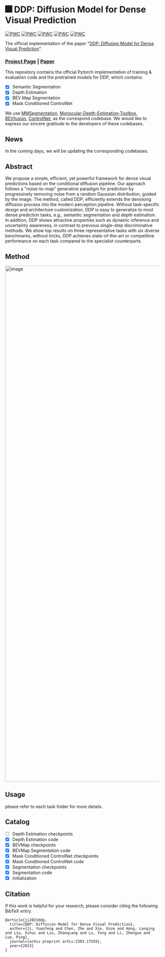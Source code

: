# 🎆 DDP: Diffusion Model for Dense Visual Prediction

[![PWC](https://img.shields.io/endpoint.svg?url=https://paperswithcode.com/badge/ddp-diffusion-model-for-dense-visual/monocular-depth-estimation-on-kitti-eigen)](https://paperswithcode.com/sota/monocular-depth-estimation-on-kitti-eigen?p=ddp-diffusion-model-for-dense-visual)
[![PWC](https://img.shields.io/endpoint.svg?url=https://paperswithcode.com/badge/ddp-diffusion-model-for-dense-visual/monocular-depth-estimation-on-sun-rgbd)](https://paperswithcode.com/sota/monocular-depth-estimation-on-sun-rgbd?p=ddp-diffusion-model-for-dense-visual)
[![PWC](https://img.shields.io/endpoint.svg?url=https://paperswithcode.com/badge/ddp-diffusion-model-for-dense-visual/monocular-depth-estimation-on-nyu-depth-v2)](https://paperswithcode.com/sota/monocular-depth-estimation-on-nyu-depth-v2?p=ddp-diffusion-model-for-dense-visual)
[![PWC](https://img.shields.io/endpoint.svg?url=https://paperswithcode.com/badge/ddp-diffusion-model-for-dense-visual/semantic-segmentation-on-cityscapes-val)](https://paperswithcode.com/sota/semantic-segmentation-on-cityscapes-val?p=ddp-diffusion-model-for-dense-visual)
[![PWC](https://img.shields.io/endpoint.svg?url=https://paperswithcode.com/badge/ddp-diffusion-model-for-dense-visual/semantic-segmentation-on-ade20k)](https://paperswithcode.com/sota/semantic-segmentation-on-ade20k?p=ddp-diffusion-model-for-dense-visual)

The official implementation of the paper "[DDP: Diffusion Model for Dense Visual Prediction](https://arxiv.org/abs/2303.17559)".

### [Project Page](https://github.com/JiYuanFeng/DDP) | [Paper](https://arxiv.org/abs/2303.17559)


This repository contains the official Pytorch implementation of training & evaluation code and the pretrained models for DDP, which contains:

- [x] Semantic Segmentation
- [x] Depth Estimation
- [x] BEV Map Segmentation
- [x] Mask Conditioned ControlNet

We use [MMSegmentation](https://github.com/open-mmlab/mmsegmentation), [Monocular-Depth-Estimation-Toolbox](https://github.com/zhyever/Monocular-Depth-Estimation-Toolbox), [BEVfusion](https://github.com/mit-han-lab/bevfusion), [ControlNet](https://github.com/lllyasviel/ControlNet), as the correspond codebase.
We would like to express our sincere gratitude to the developers of these codebases.

## News
In the coming days, we will be updating the corresponding codebases.


## Abstract

We propose a simple, efficient, yet powerful framework for dense visual predictions based on the conditional diffusion pipeline. Our approach follows a "noise-to-map" generative paradigm for prediction by progressively removing noise from a random Gaussian distribution, guided by the image. The method, called DDP, efficiently extends the denoising diffusion process into the modern perception pipeline. Without task-specific design and architecture customization, DDP is easy to generalize to most dense prediction tasks, e.g., semantic segmentation and depth estimation. In addition, DDP shows attractive properties such as dynamic inference and uncertainty awareness, in contrast to previous single-step discriminative methods. We show top results on three representative tasks with six diverse benchmarks, without tricks, DDP achieves state-of-the-art or competitive performance on each task compared to the specialist counterparts.


## Method
<img width="1680" alt="image" src="https://github.com/JiYuanFeng/DDP/assets/23737120/e45b0241-79c4-4cad-886f-ec1250b61412">



## Usage
please refer to each task folder for more details.

## Catalog
- [ ] Depth Estimation checkpoints
- [x] Depth Estimation code
- [x] BEVMap checkpoints
- [x] BEVMap Segmentation code
- [x] Mask Conditioned ControlNet checkpoints
- [x] Mask Conditioned ControlNet code
- [x] Segmentation checkpoints
- [x] Segmentation code
- [x] Initialization

## Citation
If this work is helpful for your research, please consider citing the following BibTeX entry.
```
@article{ji2023ddp,
  title={DDP: Diffusion Model for Dense Visual Prediction},
  author={Ji, Yuanfeng and Chen, Zhe and Xie, Enze and Hong, Lanqing and Liu, Xihui and Liu, Zhaoqiang and Lu, Tong and Li, Zhenguo and Luo, Ping},
  journal={arXiv preprint arXiv:2303.17559},
  year={2023}
}
```






